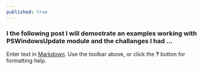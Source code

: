 ```yaml
---
published: true
---
```

### I the following post I will demostrate an examples working with PSWindowsUpdate module and the challanges I had ...



Enter text in [Markdown](http://daringfireball.net/projects/markdown/). Use the toolbar above, or click the **?** button for formatting help.
